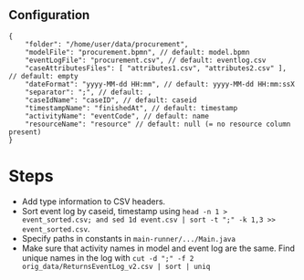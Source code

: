 #

## Configuration

```
{
    "folder": "/home/user/data/procurement",
    "modelFile": "procurement.bpmn", // default: model.bpmn
    "eventLogFile": "procurement.csv", // default: eventlog.csv
    "caseAttributesFiles": [ "attributes1.csv", "attributes2.csv" ], // default: empty
    "dateFormat": "yyyy-MM-dd HH:mm", // default: yyyy-MM-dd HH:mm:ssX
    "separator": ";", // default: ,
    "caseIdName": "caseID", // default: caseid
    "timestampName": "finishedAt", // default: timestamp
    "activityName": "eventCode", // default: name
    "resourceName": "resource" // default: null (= no resource column present)
}
```

# Steps

- Add type information to CSV headers.
- Sort event log by caseid, timestamp using `head -n 1 > event_sorted.csv; and sed 1d event.csv | sort -t ";" -k 1,3 >> event_sorted.csv`.
- Specify paths in constants in `main-runner/.../Main.java`
- Make sure that activity names in model and event log are the same. Find unique names in the log with `cut -d ";" -f 2 orig_data/ReturnsEventLog_v2.csv | sort | uniq`

